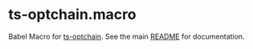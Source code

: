 # ts-optchain.macro

Babel Macro for [ts-optchain][]. See the main [README][] for documentation.

[ts-optchain]: https://github.com/rimeto/ts-optchain
[readme]: https://github.com/epeli/babel-plugin-ts-optchain
